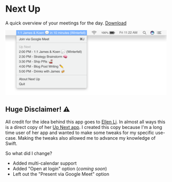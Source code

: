 # Next Up

A quick overview of your meetings for the day. [Download](next-up.zip)

![Top bar with menu showing that display all meetings for the day](assets/preview.png)

## Huge Disclaimer! ⚠️
All credit for the idea behind this app goes to [Ellen Li](https://ellen.li). In almost all ways this is a direct copy of her [Up Next app](https://ellen.li/up-next/). I created this copy because I'm a long time user of her app and wanted to make some tweaks for my specific use-case. Making the tweaks also allowed me to advance my knowledge of Swift.

So what did I change?
- Added multi-calendar support
- Added "Open at login" option (_coming soon_)
- Left out the "Present via Google Meet" option
